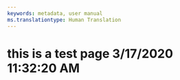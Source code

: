 ```yaml
---
keywords: metadata, user manual
ms.translationtype: Human Translation
---
```

# this is a test page 3/17/2020 11:32:20 AM